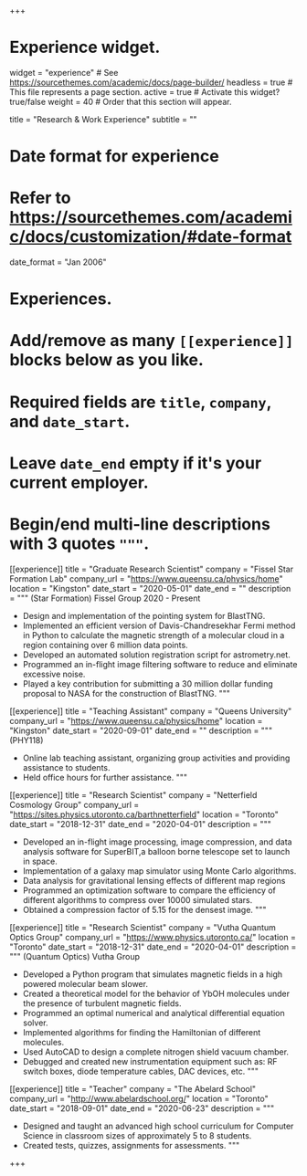 +++
# Experience widget.
widget = "experience"  # See https://sourcethemes.com/academic/docs/page-builder/
headless = true  # This file represents a page section.
active = true  # Activate this widget? true/false
weight = 40  # Order that this section will appear.

title = "Research & Work Experience"
subtitle = ""

# Date format for experience
#   Refer to https://sourcethemes.com/academic/docs/customization/#date-format
date_format = "Jan 2006"

# Experiences.
#   Add/remove as many `[[experience]]` blocks below as you like.
#   Required fields are `title`, `company`, and `date_start`.
#   Leave `date_end` empty if it's your current employer.
#   Begin/end multi-line descriptions with 3 quotes `"""`.

[[experience]]
  title = "Graduate Research Scientist"
  company = "Fissel Star Formation Lab"
  company_url = "https://www.queensu.ca/physics/home"
  location = "Kingston"
  date_start = "2020-05-01"
  date_end = ""
  description = """
  (Star Formation) Fissel Group 2020 - Present
  * Design and implementation of the pointing system for BlastTNG.
  * Implemented an efficient version of Davis-Chandresekhar Fermi method in Python to calculate the magnetic strength of a molecular cloud in a region containing over 6 million data points.
  * Developed an automated solution registration script for astrometry.net.
  * Programmed an in-flight image filtering software to reduce and eliminate excessive noise.
  * Played a key contribution for submitting a 30 million dollar funding proposal to NASA for the construction of BlastTNG.
  """

  [[experience]]
  title = "Teaching Assistant"
  company = "Queens University"
  company_url = "https://www.queensu.ca/physics/home"
  location = "Kingston"
  date_start = "2020-09-01"
  date_end = ""
  description = """
  (PHY118)
  * Online lab teaching assistant, organizing group activities and providing assistance to students.
  * Held office hours for further assistance.
  """

[[experience]]
  title = "Research Scientist"
  company = "Netterfield Cosmology Group"
  company_url = "https://sites.physics.utoronto.ca/barthnetterfield"
  location = "Toronto"
  date_start = "2018-12-31"
  date_end = "2020-04-01"
  description = """
  * Developed an in-flight image processing, image compression, and data analysis software for SuperBIT,a balloon borne telescope set to launch in space.
  * Implementation of a galaxy map simulator using Monte Carlo algorithms.
  * Data analysis for gravitational lensing effects of different map regions
  * Programmed an optimization software to compare the efficiency of different algorithms to compress over 10000 simulated stars.
  * Obtained a compression factor of 5.15 for the densest image.
  """

  [[experience]]
  title = "Research Scientist"
  company = "Vutha Quantum Optics Group"
  company_url = "https://www.physics.utoronto.ca/"
  location = "Toronto"
  date_start = "2018-12-31"
  date_end = "2020-04-01"
  description = """
  (Quantum Optics) Vutha Group
  * Developed a Python program that simulates magnetic fields in a high powered molecular beam slower.
  * Created a theoretical model for the behavior of YbOH molecules under the presence of turbulent magnetic fields.
  * Programmed an optimal numerical and analytical differential equation solver.
  * Implemented algorithms for finding the Hamiltonian of different molecules.
  * Used AutoCAD to design a complete nitrogen shield vacuum chamber.
  * Debugged and created new instrumentation equipment such as: RF switch boxes, diode temperature cables, DAC devices, etc.
  """

[[experience]]
  title = "Teacher"
  company = "The Abelard School"
  company_url = "http://www.abelardschool.org/"
  location = "Toronto"
  date_start = "2018-09-01"
  date_end = "2020-06-23"
  description = """
  * Designed and taught an advanced high school curriculum for Computer Science in classroom sizes of approximately
  5 to 8 students.
  * Created tests, quizzes, assignments for assessments.
  """

+++
